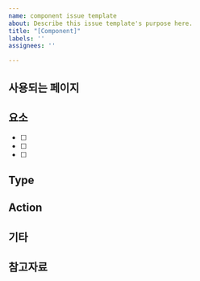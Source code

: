 ```yaml
---
name: component issue template
about: Describe this issue template's purpose here.
title: "[Component]"
labels: ''
assignees: ''

---
```


## 사용되는 페이지

## 요소
-[ ]
-[ ]
-[ ]

## Type 

## Action 

## 기타 

## 참고자료
